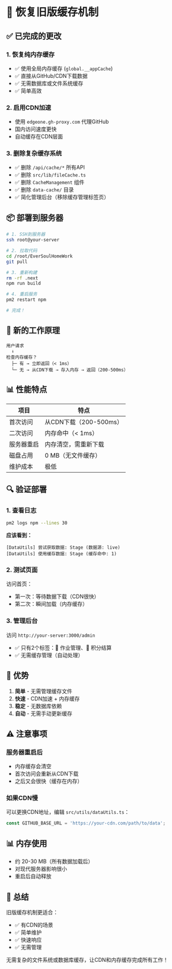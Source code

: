 # 🔄 恢复旧版缓存机制

## ✅ 已完成的更改

### 1. **恢复纯内存缓存**
- ✅ 使用全局内存缓存 (`global.__appCache`)
- ✅ 直接从GitHub/CDN下载数据
- ✅ 无需数据库或文件系统缓存
- ✅ 简单高效

### 2. **启用CDN加速**
- 使用 `edgeone.gh-proxy.com` 代理GitHub
- 国内访问速度更快
- 自动缓存在CDN层面

### 3. **删除复杂缓存系统**
- ✅ 删除 `/api/cache/*` 所有API
- ✅ 删除 `src/lib/fileCache.ts`
- ✅ 删除 `CacheManagement` 组件
- ✅ 删除 `data-cache/` 目录
- ✅ 简化管理后台（移除缓存管理标签页）

## 📦 部署到服务器

```bash
# 1. SSH到服务器
ssh root@your-server

# 2. 拉取代码
cd /root/EverSoulHomeWork
git pull

# 3. 重新构建
rm -rf .next
npm run build

# 4. 重启服务
pm2 restart npm

# 完成！
```

## 🎯 新的工作原理

```
用户请求
  ↓
检查内存缓存？
  ├─ 有 → 立即返回（< 1ms）
  └─ 无 → 从CDN下载 → 存入内存 → 返回（200-500ms）
```

## 📊 性能特点

| 项目 | 特点 |
|-----|------|
| 首次访问 | 从CDN下载（200-500ms） |
| 二次访问 | 内存命中（< 1ms） |
| 服务器重启 | 内存清空，需重新下载 |
| 磁盘占用 | 0 MB（无文件缓存） |
| 维护成本 | 极低 |

## 🔍 验证部署

### 1. 查看日志

```bash
pm2 logs npm --lines 30
```

**应该看到：**
```
[DataUtils] 尝试获取数据: Stage (数据源: live)
[DataUtils] 使用缓存数据: Stage (缓存命中: 1)
```

### 2. 测试页面

访问首页：
- 第一次：等待数据下载（CDN很快）
- 第二次：瞬间加载（内存缓存）

### 3. 管理后台

访问 `http://your-server:3000/admin`
- ✅ 只有2个标签：📝 作业管理、💎 积分结算
- ✅ 无需缓存管理（自动处理）

## 🎉 优势

1. **简单** - 无需管理缓存文件
2. **快速** - CDN加速 + 内存缓存
3. **稳定** - 无数据库依赖
4. **自动** - 无需手动更新缓存

## ⚠️ 注意事项

### 服务器重启后
- 内存缓存会清空
- 首次访问会重新从CDN下载
- 之后又会很快（缓存在内存）

### 如果CDN慢
可以更换CDN地址，编辑 `src/utils/dataUtils.ts`：
```typescript
const GITHUB_BASE_URL = 'https://your-cdn.com/path/to/data';
```

## 📊 内存使用

- 约 20-30 MB（所有数据加载后）
- 对现代服务器影响很小
- 重启后自动释放

## 🚀 总结

旧版缓存机制更适合：
- ✅ 有CDN的场景
- ✅ 简单维护
- ✅ 快速响应
- ✅ 无需管理

无需复杂的文件系统或数据库缓存，让CDN和内存缓存完成所有工作！
